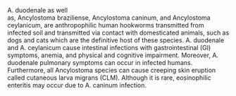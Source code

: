 A. duodenale as well as, Ancylostoma braziliense, Ancylostoma caninum, and Ancylostoma ceylanicum, are anthropophilic human hookworms transmitted from infected soil and transmitted via contact with domesticated animals, such as dogs and cats which are the definitive host of these species. A. duodenale and A. ceylanicum cause intestinal infections with gastrointestinal (GI) symptoms, anemia, and physical and cognitive impairment. Moreover, A. duodenale pulmonary symptoms can occur in infected humans. Furthermore, all Ancylostoma species can cause creeping skin eruption called cutaneous larva migrans (CLM). Although it is rare, eosinophilic enteritis may occur due to A. caninum infection.
